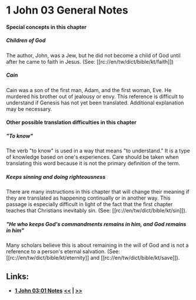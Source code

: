 # 1 John 03 General Notes #

#### Special concepts in this chapter ####

##### Children of God #####
The author, John, was a Jew, but he did not become a child of God until after he came to faith in Jesus. (See: [[rc://en/tw/dict/bible/kt/faith]])

##### Cain #####
Cain was a son of the first man, Adam, and the first woman, Eve. He murdered his brother out of jealousy or envy. This reference is difficult to understand if Genesis has not yet been translated. Additional explanation may be necessary.

#### Other possible translation difficulties in this chapter ####

##### "To know" #####
The verb "to know" is used in a way that means "to understand." It is a type of knowledge based on one's experiences. Care should be taken when translating this word because it is not the primary definition of the term.

##### Keeps sinning and doing righteousness #####
There are many instructions in this chapter that will change their meaning if they are translated as happening continually or in another way. This passage is especially difficult in light of the fact that the first chapter teaches that Christians inevitably sin. (See: [[rc://en/tw/dict/bible/kt/sin]]).

##### "He who keeps God's commandments remains in him, and God remains in him" #####
Many scholars believe this is about remaining in the will of God and is not a reference to a person's eternal salvation. (See: [[rc://en/tw/dict/bible/kt/eternity]] and [[rc://en/tw/dict/bible/kt/save]]). 

## Links: ##

* __[1 John 03:01 Notes](./01.md)__
__[<<](../02/intro.md) | [>>](../04/intro.md)__